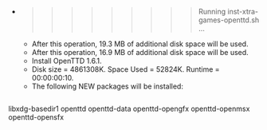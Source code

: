 * >>>>>>>>> Running inst-xtra-games-openttd.sh ...
  * After this operation, 19.3 MB of additional disk space will be used.
  * After this operation, 16.9 MB of additional disk space will be used.
  * Install OpenTTD 1.6.1.
  * Disk size = 4861308K. Space Used = 52824K. Runtime = 00:00:00:10.
  * The following NEW packages will be installed:
  ```bash
libxdg-basedir1 openttd openttd-data openttd-opengfx openttd-openmsx
openttd-opensfx
  ```
